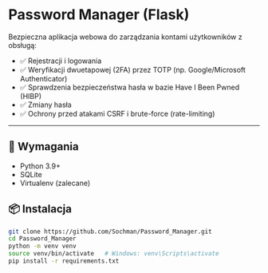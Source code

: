 # Password Manager (Flask)

Bezpieczna aplikacja webowa do zarządzania kontami użytkowników z obsługą:

- ✅ Rejestracji i logowania
- ✅ Weryfikacji dwuetapowej (2FA) przez TOTP (np. Google/Microsoft Authenticator)
- ✅ Sprawdzenia bezpieczeństwa hasła w bazie Have I Been Pwned (HIBP)
- ✅ Zmiany hasła
- ✅ Ochrony przed atakami CSRF i brute-force (rate-limiting)

---

## 🔧 Wymagania

- Python 3.9+
- SQLite
- Virtualenv (zalecane)

## 📦 Instalacja

```bash
git clone https://github.com/Sochman/Password_Manager.git
cd Password_Manager
python -m venv venv
source venv/bin/activate   # Windows: venv\Scripts\activate
pip install -r requirements.txt
